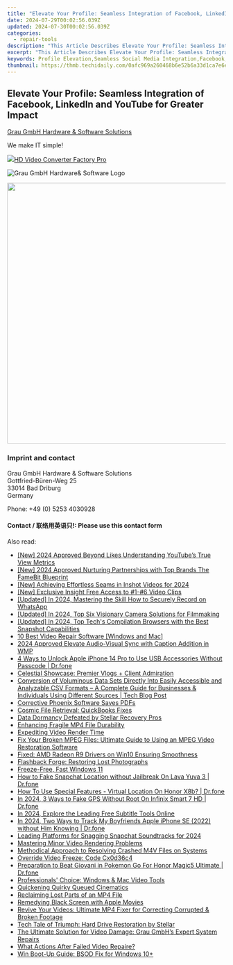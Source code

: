 ```yaml
---
title: "Elevate Your Profile: Seamless Integration of Facebook, LinkedIn and YouTube for Greater Impact"
date: 2024-07-29T00:02:56.039Z
updated: 2024-07-30T00:02:56.039Z
categories:
  - repair-tools
description: "This Article Describes Elevate Your Profile: Seamless Integration of Facebook, LinkedIn and YouTube for Greater Impact"
excerpt: "This Article Describes Elevate Your Profile: Seamless Integration of Facebook, LinkedIn and YouTube for Greater Impact"
keywords: Profile Elevation,Seamless Social Media Integration,Facebook, LinkedIn & YouTube Strategy,Social Media Synergy,Maximizing Impact on Social Platforms,Effective Online Presence Strategy,Cross-Platform Social Media Tactics
thumbnail: https://thmb.techidaily.com/0afc969a260468b6e52b6a33d1ca7e6eed63bd07ec976231956f9d4e1713d1ee.jpg
---
```


## Elevate Your Profile: Seamless Integration of Facebook, LinkedIn and YouTube for Greater Impact

[Grau GmbH Hardware & Software Solutions](https://main.grauonline.de/)

We make IT simple!

<!-- affiliate ads begin -->
<a href="https://secure.2checkout.com/order/checkout.php?PRODS=4537546&QTY=1&AFFILIATE=108875&CART=1"><img src="https://secure.avangate.com/images/merchant/4b0a0290ad7df100b77e86839989a75e/products/7_copy_2_2_hdpro.png" border="0">HD Video Converter Factory Pro</a>
<!-- affiliate ads end -->
![Grau GmbH Hardware& Software Logo](https://main.grauonline.de/wp-content/uploads/2021/05/output-onlinepngtools.png)

<!-- affiliate ads begin -->
<a href="https://appsumo.8odi.net/c/5597632/2068425/7443" target="_top" id="2068425"><img src="//a.impactradius-go.com/display-ad/7443-2068425" border="0" alt="" width="1200" height="600"/></a><img height="0" width="0" src="https://appsumo.8odi.net/i/5597632/2068425/7443" style="position:absolute;visibility:hidden;" border="0" />
<!-- affiliate ads end -->
### Imprint and contact

 Grau GmbH Hardware & Software Solutions  
 Gottfried-Büren-Weg 25  
 33014 Bad Driburg  
 Germany

Phone: +49 (0) 5253 4030928

#### Contact / 联络用英语只!: Please use this contact form

<ins class="adsbygoogle"
     style="display:block"
     data-ad-format="autorelaxed"
     data-ad-client="ca-pub-7571918770474297"
     data-ad-slot="1223367746"></ins>



<ins class="adsbygoogle"
     style="display:block"
     data-ad-client="ca-pub-7571918770474297"
     data-ad-slot="8358498916"
     data-ad-format="auto"
     data-full-width-responsive="true"></ins>



<span class="atpl-alsoreadstyle">Also read:</span>
<div><ul>
<li><a href="https://facebook-video-share.techidaily.com/new-2024-approved-beyond-likes-understanding-youtubes-true-view-metrics/"><u>[New] 2024 Approved  Beyond Likes  Understanding YouTube’s True View Metrics</u></a></li>
<li><a href="https://youtube-zero.techidaily.com/024-approved-nurturing-partnerships-with-top-brands-the-famebit-blueprint/"><u>[New] 2024 Approved  Nurturing Partnerships with Top Brands  The FameBit Blueprint</u></a></li>
<li><a href="https://fox-cloud.techidaily.com/new-achieving-effortless-seams-in-inshot-videos-for-2024/"><u>[New] Achieving Effortless Seams in Inshot Videos for 2024</u></a></li>
<li><a href="https://youtube-stream.techidaily.com/new-exclusive-insight-free-access-to-1-6-video-clips/"><u>[New] Exclusive Insight  Free Access to #1-#6 Video Clips</u></a></li>
<li><a href="https://screen-recording.techidaily.com/updated-in-2024-mastering-the-skill-how-to-securely-record-on-whatsapp/"><u>[Updated] In 2024, Mastering the Skill  How to Securely Record on WhatsApp</u></a></li>
<li><a href="https://fox-http.techidaily.com/updated-in-2024-top-six-visionary-camera-solutions-for-filmmaking/"><u>[Updated] In 2024, Top Six Visionary Camera Solutions for Filmmaking</u></a></li>
<li><a href="https://video-capture.techidaily.com/updated-in-2024-top-techs-compilation-browsers-with-the-best-snapshot-capabilities/"><u>[Updated] In 2024, Top Tech's Compilation  Browsers with the Best Snapshot Capabilities</u></a></li>
<li><a href="https://data-wizards.techidaily.com/10-best-video-repair-software-windows-and-mac/"><u>10 Best Video Repair Software [Windows and Mac]</u></a></li>
<li><a href="https://fox-hovers.techidaily.com/2024-approved-elevate-audio-visual-sync-with-caption-addition-in-wmp/"><u>2024 Approved  Elevate Audio-Visual Sync with Caption Addition in WMP</u></a></li>
<li><a href="https://iphone-unlock.techidaily.com/4-ways-to-unlock-apple-iphone-14-pro-to-use-usb-accessories-without-passcode-drfone-by-drfone-ios/"><u>4 Ways to Unlock Apple iPhone 14 Pro to Use USB Accessories Without Passcode | Dr.fone</u></a></li>
<li><a href="https://data-wizards.techidaily.com/celestial-showcase-premier-vlogs-plus-client-admiration/"><u>Celestial Showcase: Premier Vlogs + Client Admiration</u></a></li>
<li><a href="https://data-wizards.techidaily.com/conversion-of-voluminous-data-sets-directly-into-easily-accessible-and-analyzable-csv-formats-a-complete-guide-for-businesses-and-individuals-using-differen1/"><u>Conversion of Voluminous Data Sets Directly Into Easily Accessible and Analyzable CSV Formats – A Complete Guide for Businesses & Individuals Using Different Sources | Tech Blog Post</u></a></li>
<li><a href="https://data-wizards.techidaily.com/corrective-phoenix-software-saves-pdfs/"><u>Corrective Phoenix Software Saves PDFs</u></a></li>
<li><a href="https://data-wizards.techidaily.com/cosmic-file-retrieval-quickbooks-fixes/"><u>Cosmic File Retrieval: QuickBooks Fixes</u></a></li>
<li><a href="https://data-wizards.techidaily.com/data-dormancy-defeated-by-stellar-recovery-pros/"><u>Data Dormancy Defeated by Stellar Recovery Pros</u></a></li>
<li><a href="https://data-wizards.techidaily.com/enhancing-fragile-mp4-file-durability/"><u>Enhancing Fragile MP4 File Durability</u></a></li>
<li><a href="https://data-wizards.techidaily.com/expediting-video-render-time/"><u>Expediting Video Render Time</u></a></li>
<li><a href="https://data-wizards.techidaily.com/fix-your-broken-mpeg-files-ultimate-guide-to-using-an-mpeg-video-restoration-software/"><u>Fix Your Broken MPEG Files: Ultimate Guide to Using an MPEG Video Restoration Software</u></a></li>
<li><a href="https://graphic-issues.techidaily.com/fixed-amd-radeon-r9-drivers-on-win10-ensuring-smoothness/"><u>Fixed: AMD Radeon R9 Drivers on Win10 Ensuring Smoothness</u></a></li>
<li><a href="https://data-wizards.techidaily.com/flashback-forge-restoring-lost-photographs/"><u>Flashback Forge: Restoring Lost Photographs</u></a></li>
<li><a href="https://driver-error.techidaily.com/freeze-free-fast-windows-11/"><u>Freeze-Free, Fast Windows 11</u></a></li>
<li><a href="https://location-social.techidaily.com/how-to-fake-snapchat-location-without-jailbreak-on-lava-yuva-3-drfone-by-drfone-virtual-android/"><u>How to Fake Snapchat Location without Jailbreak On Lava Yuva 3 | Dr.fone</u></a></li>
<li><a href="https://fake-location.techidaily.com/how-to-use-special-features-virtual-location-on-honor-x8b-drfone-by-drfone-virtual-android/"><u>How To Use Special Features - Virtual Location On Honor X8b? | Dr.fone</u></a></li>
<li><a href="https://fake-location.techidaily.com/in-2024-3-ways-to-fake-gps-without-root-on-infinix-smart-7-hd-drfone-by-drfone-virtual-android/"><u>In 2024, 3 Ways to Fake GPS Without Root On Infinix Smart 7 HD | Dr.fone</u></a></li>
<li><a href="https://some-techniques.techidaily.com/in-2024-explore-the-leading-free-subtitle-tools-online/"><u>In 2024, Explore the Leading Free Subtitle Tools Online</u></a></li>
<li><a href="https://ios-location-track.techidaily.com/in-2024-two-ways-to-track-my-boyfriends-apple-iphone-se-2022-without-him-knowing-drfone-by-drfone-virtual-ios/"><u>In 2024, Two Ways to Track My Boyfriends Apple iPhone SE (2022) without Him Knowing | Dr.fone</u></a></li>
<li><a href="https://fox-glue.techidaily.com/leading-platforms-for-snagging-snapchat-soundtracks-for-2024/"><u>Leading Platforms for Snagging Snapchat Soundtracks for 2024</u></a></li>
<li><a href="https://data-wizards.techidaily.com/mastering-minor-video-rendering-problems/"><u>Mastering Minor Video Rendering Problems</u></a></li>
<li><a href="https://data-wizards.techidaily.com/methodical-approach-to-resolving-crashed-m4v-files-on-systems/"><u>Methodical Approach to Resolving Crashed M4V Files on Systems</u></a></li>
<li><a href="https://data-wizards.techidaily.com/override-video-freeze-code-cx0d36c4/"><u>Override Video Freeze: Code Cx0d36c4</u></a></li>
<li><a href="https://pokemon-go-android.techidaily.com/preparation-to-beat-giovani-in-pokemon-go-for-honor-magic5-ultimate-drfone-by-drfone-virtual-android/"><u>Preparation to Beat Giovani in Pokemon Go For Honor Magic5 Ultimate | Dr.fone</u></a></li>
<li><a href="https://data-wizards.techidaily.com/professionals-choice-windows-and-mac-video-tools/"><u>Professionals' Choice: Windows & Mac Video Tools</u></a></li>
<li><a href="https://data-wizards.techidaily.com/quickening-quirky-queued-cinematics/"><u>Quickening Quirky Queued Cinematics</u></a></li>
<li><a href="https://data-wizards.techidaily.com/reclaiming-lost-parts-of-an-mp4-file/"><u>Reclaiming Lost Parts of an MP4 File</u></a></li>
<li><a href="https://data-wizards.techidaily.com/remedying-black-screen-with-apple-movies/"><u>Remedying Black Screen with Apple Movies</u></a></li>
<li><a href="https://data-wizards.techidaily.com/revive-your-videos-ultimate-mp4-fixer-for-correcting-corrupted-and-broken-footage/"><u>Revive Your Videos: Ultimate MP4 Fixer for Correcting Corrupted & Broken Footage</u></a></li>
<li><a href="https://data-wizards.techidaily.com/tech-tale-of-triumph-hard-drive-restoration-by-stellar/"><u>Tech Tale of Triumph: Hard Drive Restoration by Stellar</u></a></li>
<li><a href="https://data-wizards.techidaily.com/the-ultimate-solution-for-video-damage-grau-gmbhs-expert-system-repairs/"><u>The Ultimate Solution for Video Damage: Grau GmbH’s Expert System Repairs</u></a></li>
<li><a href="https://data-wizards.techidaily.com/what-actions-after-failed-video-repaire/"><u>What Actions After Failed Video Repaire?</u></a></li>
<li><a href="https://data-wizards.techidaily.com/win-boot-up-guide-bsod-fix-for-windows-10plus/"><u>Win Boot-Up Guide: BSOD Fix for Windows 10+</u></a></li>
</ul></div>
